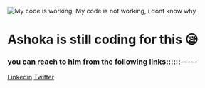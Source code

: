 ![My code is working, My code is not working, i dont know why](https://media.giphy.com/media/v1.Y2lkPTc5MGI3NjExeXNyc28ydjY2dDlicjBoY3FyaHZxMDh3dXZzZDZhdTI0aXI1dWl6cyZlcD12MV9pbnRlcm5hbF9naWZfYnlfaWQmY3Q9Zw/mTPjPA6SSXgTsnZ1Dh/giphy.gif)

# Ashoka is still coding for this 😪

### you can reach to him from the following links::::::-----
[Linkedin](https://linkedin.com/in/ashokasec) [Twitter](https://twitter.com/ashokasec)
